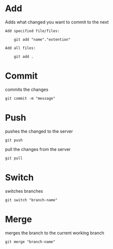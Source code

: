 # Add
Adds what changed you want to commit to the next 

    Add specified file/files:
        
        git add "name"."extention"
    
    Add all files:
        
        git add .

# Commit
commits the changes

    git commit -m "message"

# Push
pushes the changed to the server

    git push

pull the changes from the server

    git pull

# Switch

switches branches

    git switch "branch-name"

# Merge

merges the branch to the current working branch

    git merge "branch-name"